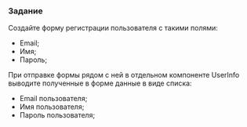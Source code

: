 ### Задание

Создайте форму регистрации пользователя с такими полями:
- Email;
- Имя;
- Пароль;

При отправке формы рядом с ней в отдельном компоненте UserInfo выводите полученные
в форме данные в виде списка:
- Email пользователя;
- Имя пользователя;
- Пароль пользователя;
